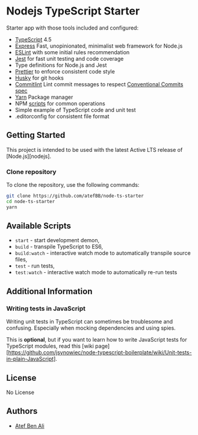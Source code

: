 # Nodejs TypeScript Starter

Starter app with those tools included and configured:

- [TypeScript](https://www.typescriptlang.org/) 4.5
- [Express](http://expressjs.com/) Fast, unopinionated, minimalist web framework for Node.js
- [ESLint](https://eslint.org/) with some initial rules recommendation
- [Jest](https://jestjs.io/) for fast unit testing and code coverage
- Type definitions for Node.js and Jest
- [Prettier](https://prettier.io/) to enforce consistent code style
- [Husky](https://typicode.github.io/husky) for git hooks
- [Commitlint](https://commitlint.js.org) Lint commit messages to respect [Conventional Commits spec](https://www.conventionalcommits.org/en/v1.0.0-beta.2/)
- [Yarn](https://yarnpkg.com/) Package manager
- NPM [scripts](#available-scripts) for common operations
- Simple example of TypeScript code and unit test
- .editorconfig for consistent file format

## Getting Started

This project is intended to be used with the latest Active LTS release of [Node.js][nodejs].

### Clone repository

To clone the repository, use the following commands:

```sh
git clone https://github.com/atefBB/node-ts-starter
cd node-ts-starter
yarn
```

## Available Scripts

- `start` - start development demon,
- `build` - transpile TypeScript to ES6,
- `build:watch` - interactive watch mode to automatically transpile source files,
- `test` - run tests,
- `test:watch` - interactive watch mode to automatically re-run tests

## Additional Information

### Writing tests in JavaScript

Writing unit tests in TypeScript can sometimes be troublesome and confusing. Especially when mocking dependencies and using spies.

This is **optional**, but if you want to learn how to write JavaScript tests for TypeScript modules, read this [wiki page][https://github.com/jsynowiec/node-typescript-boilerplate/wiki/Unit-tests-in-plain-JavaScript].

## License

No License


## Authors
- [Atef Ben Ali](mailto:atef.bettaib@gmail.com)
